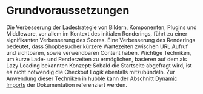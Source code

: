 # Grundvoraussetzungen

Die Verbesserung der Ladestrategie von Bildern, Komponenten, Plugins und Middleware, vor allem im
Kontext des initialen Renderings, führt zu einer signifikanten Verbesserung des Scores.
Eine Verbesserung des Renderings bedeutet, dass Shopbesucher kürzere Wartezeiten zwischen URL Aufruf und 
sichtbaren, sowie verwendbaren Content haben.
Wichtige Techniken, um kurze Lade- und Renderzeiten zu ermöglichen, basieren auf dem 
als Lazy Loading bekannten Konzept:
Sobald die Startseite abgefragt wird, ist es nicht notwendig die Checkout Logik ebenfalls mitzubündeln.
Zur Anwendung dieser Techniken in hubble kann der Abschnitt [Dynamic Imports](../architectureanddataflow/dynamicimports.md)
der Dokumentation referenziert werden.
